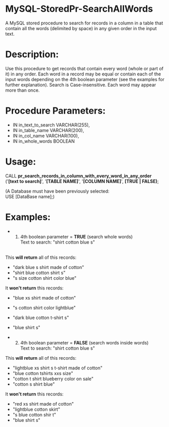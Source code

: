 # MySQL-StoredPr-SearchAllWords
A MySQL stored procedure to search for records in a column in a table that contain all the words (delimited by space) in any given order in the input text.

# Description:
Use this procedure to get records that contain every word (whole or part of it) in any order. Each word in a record may be equal or contain each of the input words depending on the 4th boolean parameter (see the examples for further explanation). Search is Case-insensitive. Each word may appear more than once.

# Procedure Parameters:
- IN in_text_to_search VARCHAR(255),
- IN in_table_name VARCHAR(200),
- IN in_col_name VARCHAR(100),
- IN in_whole_words BOOLEAN

# Usage:
CALL __pr_search_records_in_column_with_every_word_in_any_order__ ('__[text to search]__', '__[TABLE NAME]__', '__[COLUMN NAME]__', __[TRUE | FALSE)__;

(A Database must have been previously selected: <br>
USE [DataBase name];)

# Examples:
- 1) 4th boolean parameter = __TRUE__ (search whole words)<br>
Text to search: "shirt cotton blue s"<br><br>

This __will return__ all of this records:
- "dark blue s shirt made of cotton"
- "shirt blue cotton shirt s"
- "s size cotton shirt color blue"

It __won't return__ this records:
- "blue xs shirt made of cotton"
- "s cotton shirt color lightblue"
- "dark blue cotton t-shirt s"
- "blue shirt s"

- 2) 4th boolean parameter = __FALSE__ (search words inside words)<br>
Text to search: "shirt cotton blue s"<br>

This __will return__ all of this records:
- "lightblue xs shirt s t-shirt made of cotton"
- "blue cotton tshirts xxs size"
- "cotton t shirt blueberry color on sale"
- "cotton s shirt blue"

It __won't return__ this records:
- "red xs shirt made of cotton"
- "lightblue cotton skirt"
- "s blue cotton shir t"
- "blue shirt s"
